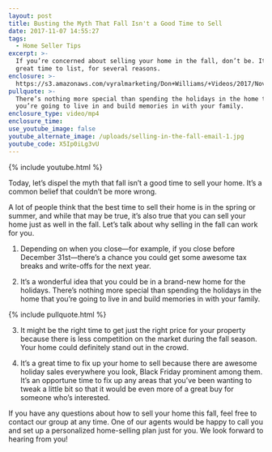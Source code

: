 ```yaml
---
layout: post
title: Busting the Myth That Fall Isn't a Good Time to Sell
date: 2017-11-07 14:55:27
tags:
  - Home Seller Tips
excerpt: >-
  If you’re concerned about selling your home in the fall, don’t be. It’s a
  great time to list, for several reasons.
enclosure: >-
  https://s3.amazonaws.com/vyralmarketing/Don+Williams/+Videos/2017/November/Don+Williams+Group-+Busting+the+Myth+That+Fall+Isn%2527t+a+Good+Time+to+Sell.mp4
pullquote: >-
  There’s nothing more special than spending the holidays in the home that
  you’re going to live in and build memories in with your family.
enclosure_type: video/mp4
enclosure_time:
use_youtube_image: false
youtube_alternate_image: /uploads/selling-in-the-fall-email-1.jpg
youtube_code: X5Ip0iLg3vU
---
```



{% include youtube.html %}

Today, let’s dispel the myth that fall isn’t a good time to sell your home. It’s a common belief that couldn’t be more wrong.

A lot of people think that the best time to sell their home is in the spring or summer, and while that may be true, it’s also true that you can sell your home just as well in the fall. Let’s talk about why selling in the fall can work for you.

1. Depending on when you close—for example, if you close before December 31st—there’s a chance you could get some awesome tax breaks and write-offs for the next year.

2. It’s a wonderful idea that you could be in a brand-new home for the holidays. There’s nothing more special than spending the holidays in the home that you’re going to live in and build memories in with your family.

{% include pullquote.html %}

3. It might be the right time to get just the right price for your property because there is less competition on the market during the fall season. Your home could definitely stand out in the crowd.

4. It’s a great time to fix up your home to sell because there are awesome holiday sales everywhere you look, Black Friday prominent among them. It’s an opportune time to fix up any areas that you’ve been wanting to tweak a little bit so that it would be even more of a great buy for someone who’s interested.

If you have any questions about how to sell your home this fall, feel free to contact our group at any time. One of our agents would be happy to call you and set up a personalized home-selling plan just for you. We look forward to hearing from you!